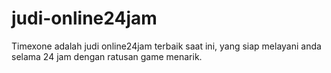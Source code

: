 # judi-online24jam
Timexone adalah judi online24jam terbaik saat ini, yang siap melayani anda selama 24 jam dengan ratusan game menarik.
